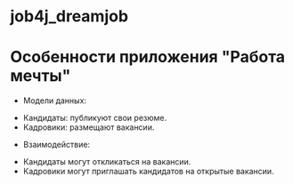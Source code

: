 # job4j_dreamjob


# Особенности приложения "Работа мечты"
- Модели данных:
* Кандидаты: публикуют свои резюме.
* Кадровики: размещают вакансии.
- Взаимодействие:
* Кандидаты могут откликаться на вакансии.
* Кадровики могут приглашать кандидатов на открытые вакансии.